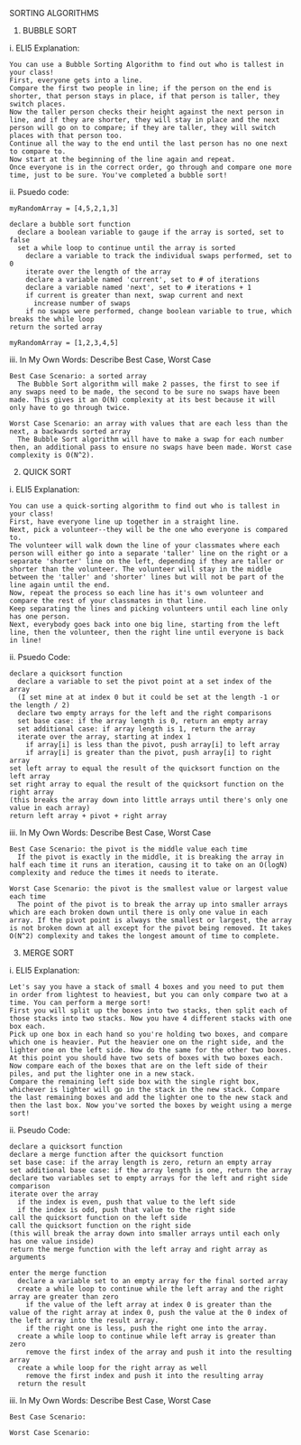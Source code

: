 SORTING ALGORITHMS

1. BUBBLE SORT

  i. ELI5 Explanation:

    You can use a Bubble Sorting Algorithm to find out who is tallest in your class!
    First, everyone gets into a line.
    Compare the first two people in line; if the person on the end is shorter, that person stays in place, if that person is taller, they switch places.
    Now the taller person checks their height against the next person in line, and if they are shorter, they will stay in place and the next person will go on to compare; if they are taller, they will switch places with that person too.
    Continue all the way to the end until the last person has no one next to compare to.
    Now start at the beginning of the line again and repeat.
    Once everyone is in the correct order, go through and compare one more time, just to be sure. You've completed a bubble sort!

  ii. Psuedo code:

    myRandomArray = [4,5,2,1,3]

    declare a bubble sort function
      declare a boolean variable to gauge if the array is sorted, set to false
      set a while loop to continue until the array is sorted
        declare a variable to track the individual swaps performed, set to 0
        iterate over the length of the array
        declare a variable named 'current', set to # of iterations
        declare a variable named 'next', set to # iterations + 1
        if current is greater than next, swap current and next
          increase number of swaps
        if no swaps were performed, change boolean variable to true, which breaks the while loop
    return the sorted array

    myRandomArray = [1,2,3,4,5]

  iii. In My Own Words: Describe Best Case, Worst Case

    Best Case Scenario: a sorted array
      The Bubble Sort algorithm will make 2 passes, the first to see if any swaps need to be made, the second to be sure no swaps have been made. This gives it an O(N) complexity at its best because it will only have to go through twice.

    Worst Case Scenario: an array with values that are each less than the next, a backwards sorted array
      The Bubble Sort algorithm will have to make a swap for each number then, an additional pass to ensure no swaps have been made. Worst case complexity is O(N^2).


2. QUICK SORT

  i. ELI5 Explanation:

    You can use a quick-sorting algorithm to find out who is tallest in your class!
    First, have everyone line up together in a straight line.
    Next, pick a volunteer--they will be the one who everyone is compared to.
    The volunteer will walk down the line of your classmates where each person will either go into a separate 'taller' line on the right or a separate 'shorter' line on the left, depending if they are taller or shorter than the volunteer. The volunteer will stay in the middle between the 'taller' and 'shorter' lines but will not be part of the line again until the end.
    Now, repeat the process so each line has it's own volunteer and compare the rest of your classmates in that line.
    Keep separating the lines and picking volunteers until each line only has one person.
    Next, everybody goes back into one big line, starting from the left line, then the volunteer, then the right line until everyone is back in line!

  ii. Psuedo Code:

    declare a quicksort function
      declare a variable to set the pivot point at a set index of the array
      (I set mine at at index 0 but it could be set at the length -1 or the length / 2)
      declare two empty arrays for the left and the right comparisons
      set base case: if the array length is 0, return an empty array
      set additional case: if array length is 1, return the array
      iterate over the array, starting at index 1
        if array[i] is less than the pivot, push array[i] to left array
        if array[i] is greater than the pivot, push array[i] to right array
    set left array to equal the result of the quicksort function on the left array
    set right array to equal the result of the quicksort function on the right array
    (this breaks the array down into little arrays until there's only one value in each array)
    return left array + pivot + right array

  iii. In My Own Words: Describe Best Case, Worst Case

    Best Case Scenario: the pivot is the middle value each time
      If the pivot is exactly in the middle, it is breaking the array in half each time it runs an iteration, causing it to take on an O(logN) complexity and reduce the times it needs to iterate.

    Worst Case Scenario: the pivot is the smallest value or largest value each time
      The point of the pivot is to break the array up into smaller arrays which are each broken down until there is only one value in each array. If the pivot point is always the smallest or largest, the array is not broken down at all except for the pivot being removed. It takes O(N^2) complexity and takes the longest amount of time to complete.

3. MERGE SORT

  i. ELI5 Explanation:

    Let's say you have a stack of small 4 boxes and you need to put them in order from lightest to heaviest, but you can only compare two at a time. You can perform a merge sort!
    First you will split up the boxes into two stacks, then split each of those stacks into two stacks. Now you have 4 different stacks with one box each.
    Pick up one box in each hand so you're holding two boxes, and compare which one is heavier. Put the heavier one on the right side, and the lighter one on the left side. Now do the same for the other two boxes. At this point you should have two sets of boxes with two boxes each.
    Now compare each of the boxes that are on the left side of their piles, and put the lighter one in a new stack.
    Compare the remaining left side box with the single right box, whichever is lighter will go in the stack in the new stack. Compare the last remaining boxes and add the lighter one to the new stack and then the last box. Now you've sorted the boxes by weight using a merge sort!

  ii. Pseudo Code:

    declare a quicksort function
    declare a merge function after the quicksort function
    set base case: if the array length is zero, return an empty array
    set additional base case: if the array length is one, return the array
    declare two variables set to empty arrays for the left and right side comparison
    iterate over the array
      if the index is even, push that value to the left side
      if the index is odd, push that value to the right side
    call the quicksort function on the left side
    call the quicksort function on the right side
    (this will break the array down into smaller arrays until each only has one value inside)
    return the merge function with the left array and right array as arguments

    enter the merge function
      declare a variable set to an empty array for the final sorted array
      create a while loop to continue while the left array and the right array are greater than zero
        if the value of the left array at index 0 is greater than the value of the right array at index 0, push the value at the 0 index of the left array into the result array.
        if the right one is less, push the right one into the array.
      create a while loop to continue while left array is greater than zero
        remove the first index of the array and push it into the resulting array
      create a while loop for the right array as well
        remove the first index and push it into the resulting array
      return the result

  iii. In My Own Words: Describe Best Case, Worst Case

    Best Case Scenario:

    Worst Case Scenario: